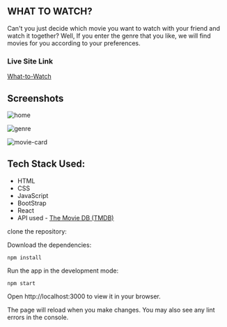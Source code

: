 ## WHAT TO WATCH?
Can't you just decide which movie you want to watch with your friend and watch it together? 
Well, If you enter the genre that you like, we will find movies for you according to your preferences.

### Live Site Link
[What-to-Watch](https://whatowatch.netlify.app/)

## Screenshots
![home](https://user-images.githubusercontent.com/84802479/199338491-5babf27b-3572-46df-8452-b781b1283f9e.png)

![genre](https://user-images.githubusercontent.com/84802479/199338514-91b04243-3d65-45e7-9f9c-78c743f9f547.png)

![movie-card](https://user-images.githubusercontent.com/84802479/199338536-d953bffe-d892-46f4-a48b-3d5c3ee8f660.png)

## Tech Stack Used:
* HTML
* CSS
* JavaScript
* BootStrap
* React
* API used - [The Movie DB (TMDB)](https://www.themoviedb.org/)

clone the repository:

Download the dependencies:  
```
npm install
```

Run the app in the development mode:  
```
npm start
```

Open http://localhost:3000 to view it in your browser.

The page will reload when you make changes.
You may also see any lint errors in the console.
